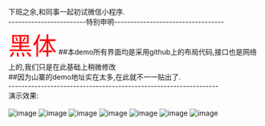 下班之余,和同事一起初试微信小程序.<br/>
------------------------特别申明----------------------------------<br/>
<font color="red" size=12 face="黑体">黑体</font>
##本demo所有界面均是采用github上的布局代码,接口也是网络上的,我们只是在此基础上稍微修改<br/>
##因为山寨的demo地址实在太多,在此就不一一贴出了.<br/>
-----------------------------------------------------------------<br/>
演示效果:<br/><br/>
![image](https://github.com/pheromone/FirstWeChat--github/blob/master/githubImg/0.png) 
![image](https://github.com/pheromone/FirstWeChat--github/blob/master/githubImg/1.png) 
![image](https://github.com/pheromone/FirstWeChat--github/blob/master/githubImg/2.png) 
![image](https://github.com/pheromone/FirstWeChat--github/blob/master/githubImg/3.png) 
![image](https://github.com/pheromone/FirstWeChat--github/blob/master/githubImg/4.png) 
![image](https://github.com/pheromone/FirstWeChat--github/blob/master/githubImg/5.png) 
![image](https://github.com/pheromone/FirstWeChat--github/blob/master/githubImg/6.png) 
